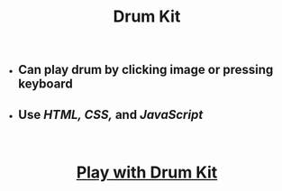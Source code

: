 <h1 align="center">Drum Kit</h1>
<br>
<ul>
 <li><h2>Can play drum by clicking image or pressing keyboard</h2></li>
 <li><h2>Use <em>HTML, CSS,</em> and <em>JavaScript</em></h2></li>
</ul>
<br>
<h1 align="center"><a target="_blank" href="https://raw.githack.com/jungheeyu/web-development/main/Drum%20Kit/index.html">Play with Drum Kit</a></h1>
<br>
